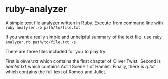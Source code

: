 # ruby-analyzer

A simple text file analyzer written in Ruby. Execute from command line with ```ruby analyzer.rb path/to/file.txt```

If you want a really simple and unhelpful summary of the text file, use ```ruby analyzer.rb path/to/file.txt -s```

There are three files included for you to play try.

First is _oliver.txt_ which contains the first chapter of Oliver Twist. Second is _hamlet.txt_ which contains Act 1 Scene 1 of Hamlet. Finally, there is _rj.txt_ which contains the full text of Romeo and Juliet.
